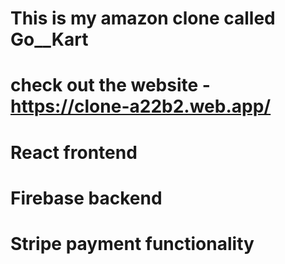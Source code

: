 # This is my amazon clone called Go__Kart
# check out the website - https://clone-a22b2.web.app/
# React frontend
# Firebase backend
# Stripe payment functionality 
